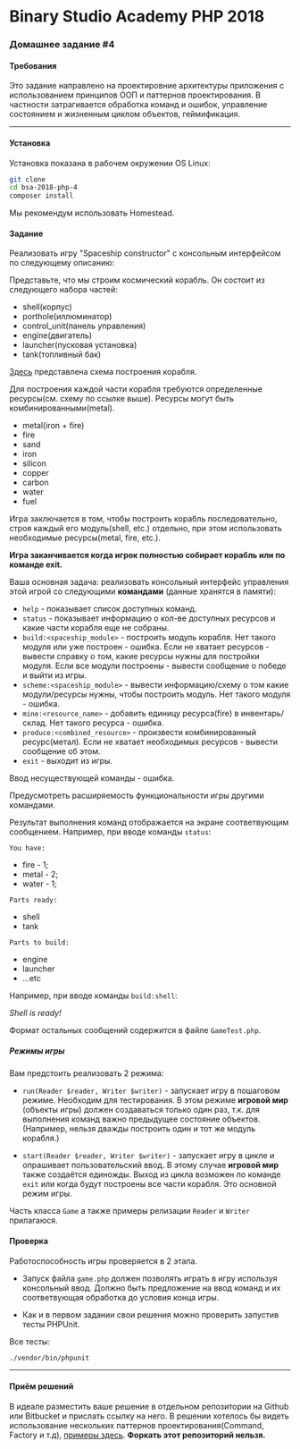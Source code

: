 Binary Studio Academy PHP 2018
====

### Домашнее задание #4

#### Требования
Это задание направлено на проектировние архитектуры приложения с использованием
принципов ООП и паттернов проектирования. В частности затрагивается обработка
команд и ошибок, управление состоянием и жизненным циклом объектов, геймификация.


***

#### Установка

Установка показана в рабочем окружении OS Linux:

```bash
git clone 
cd bsa-2018-php-4
composer install
```

Мы рекомендум использовать Homestead.

#### Задание

Реализовать игру "Spaceship constructor" с консольным интерфейсом по следующему описанию:

Представьте, что мы строим космический корабль. Он состоит из следующего набора частей:

* shell(корпус)
* porthole(иллюминатор)
* control_unit(панель управления)
* engine(двигатель)
* launcher(пусковая установка)
* tank(топливный бак)

[Здесь](https://drive.google.com/file/d/1JfxBIqYFk72xpxDqXvNRqmuQdsbqzTvQ/view) представлена схема построения корабля.

Для построения каждой части корабля требуются определенные ресурсы(см. схему по ссылке выше). 
Ресурсы могут быть комбинированными(metal).

* metal(iron + fire)
* fire
* sand
* iron
* silicon
* copper
* carbon
* water
* fuel

Игра заключается в том, чтобы построить корабль последовательно, строя каждый его модуль(shell, etc.) отдельно, 
при этом использовать необходимые ресурсы(metal, fire, etc.). 

**Игра заканчивается когда игрок полностью собирает корабль или по команде exit.**

Ваша основная задача: реализовать консольный интерфейс управления этой игрой со следующими
**командами** (данные хранятся в памяти):  

* `help` - показывает список доступных команд.  
* `status` - показывает информацию о кол-ве доступных ресурсов и какие части корабля еще не собраны.  
* `build:<spaceship_module>` - построить модуль корабля. Нет такого модуля или уже построен - ошибка. 
Если не хватает ресурсов - вывести справку о том, какие ресурсы нужны для постройки модуля. Если все модули построены - вывести сообщение о победе и выйти из игры.
* `scheme:<spaceship_module>` - вывести информацию/схему о том какие модули/ресурсы нужны, чтобы построить модуль. Нет такого модуля - ошибка. 
* `mine:<resource_name>` - добавить единицу ресурса(fire) в инвентарь/склад. Нет такого ресурса - ошибка.
* `produce:<combined_resource>` - произвести комбинированный ресурс(метал). 
Если не хватает необходимых ресурсов - вывести сообщение об этом.
* `exit` - выходит из игры.  

Ввод несуществующей команды - ошибка.

Предусмотреть расширяемость функциональности игры другими командами.

Результат выполнения команд отображается на экране соответвующим сообщением.
Например, при вводе команды `status`:

`You have:` 

* fire - 1;
* metal - 2;
* water - 1;

`Parts ready: `

* shell
* tank

`Parts to build: `

* engine
* launcher
* ...etc

Например, при вводе команды `build:shell`:

*Shell is ready!*

Формат остальных сообщений содержится в файле `GameTest.php`.

##### Режимы игры

Вам предстоить реализовать 2 режима:

* `run(Reader $reader, Writer $writer)` - запускает игру в пошаговом режиме.
Необходим для тестирования. В этом режиме **игровой мир** (объекты игры)
должен создаваться только один раз, т.к. для выполнения команд важно предыдущее состояние объектов.
(Например, нельзя дважды построить один и тот же модуль корабля.)

* `start(Reader $reader, Writer $writer)` - запускает игру в цикле и опрашивает пользовательский ввод.
В этому случае **игровой мир** также создаётся единожды.
Выход из цикла возможен по команде `exit` или когда будут построены все части корабля.
Это основной режим игры.

Часть класса `Game` а также примеры релизации `Reader` и `Writer` прилагаюся.

#### Проверка

Работоспособность игры проверяется в 2 этапа.

* Запуск файла `game.php` должен позволять играть в игру используя консольный ввод.
Должно быть предложение на ввод команд и их соответвующая обработка до условия конца игры.

* Как и в первом задании свои решения можно проверить запустив тесты PHPUnit.

Все тесты:

```bash
./vendor/bin/phpunit
```
***

#### Приём решений

В идеале разместить ваше решение в отдельном репозитории на Github или Bitbucket
и прислать ссылку на него. В решении хотелось бы видеть использование нескольких паттернов проектирования(Command, Factory и т.д), 
[примеры здесь](https://designpatternsphp.readthedocs.io/en/latest/).
**Форкать этот репозиторий нельзя.**
